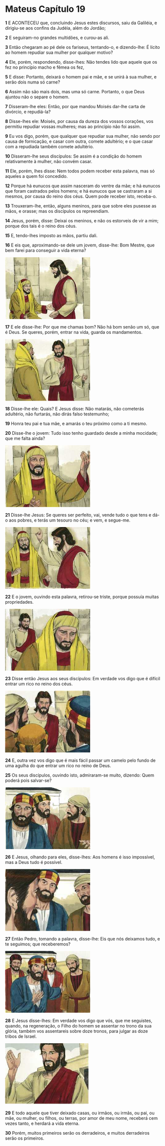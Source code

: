 # Mateus Capítulo 19

**1** 	E ACONTECEU que, concluindo Jesus estes discursos, saiu da Galiléia, e dirigiu-se aos confins da Judéia, além do Jordão;

**2** 	E seguiram-no grandes multidões, e curou-as ali.

**3** 	Então chegaram ao pé dele os fariseus, tentando-o, e dizendo-lhe: É lícito ao homem repudiar sua mulher por qualquer motivo?

**4** 	Ele, porém, respondendo, disse-lhes: Não tendes lido que aquele que os fez no princípio macho e fêmea os fez,

**5** 	E disse: Portanto, deixará o homem pai e mãe, e se unirá à sua mulher, e serão dois numa só carne?

**6** 	Assim não são mais dois, mas uma só carne. Portanto, o que Deus ajuntou não o separe o homem.

**7** 	Disseram-lhe eles: Então, por que mandou Moisés dar-lhe carta de divórcio, e repudiá-la?

**8** 	Disse-lhes ele: Moisés, por causa da dureza dos vossos corações, vos permitiu repudiar vossas mulheres; mas ao princípio não foi assim.

**9** 	Eu vos digo, porém, que qualquer que repudiar sua mulher, não sendo por causa de fornicação, e casar com outra, comete adultério; e o que casar com a repudiada também comete adultério.

**10** 	Disseram-lhe seus discípulos: Se assim é a condição do homem relativamente à mulher, não convém casar.

**11** 	Ele, porém, lhes disse: Nem todos podem receber esta palavra, mas só aqueles a quem foi concedido.

**12** 	Porque há eunucos que assim nasceram do ventre da mãe; e há eunucos que foram castrados pelos homens; e há eunucos que se castraram a si mesmos, por causa do reino dos céus. Quem pode receber isto, receba-o.

**13** 	Trouxeram-lhe, então, alguns meninos, para que sobre eles pusesse as mãos, e orasse; mas os discípulos os repreendiam.

**14** 	Jesus, porém, disse: Deixai os meninos, e não os estorveis de vir a mim; porque dos tais é o reino dos céus.

**15** 	E, tendo-lhes imposto as mãos, partiu dali.

**16** 	E eis que, aproximando-se dele um jovem, disse-lhe: Bom Mestre, que bem farei para conseguir a vida eterna?

![](../Images/SweetPublishing/40-19-1.jpg) 

**17** 	E ele disse-lhe: Por que me chamas bom? Não há bom senão um só, que é Deus. Se queres, porém, entrar na vida, guarda os mandamentos.

![](../Images/SweetPublishing/40-19-2.jpg) 

**18** 	Disse-lhe ele: Quais? E Jesus disse: Não matarás, não cometerás adultério, não furtarás, não dirás falso testemunho;

**19** 	Honra teu pai e tua mãe, e amarás o teu próximo como a ti mesmo.

**20** 	Disse-lhe o jovem: Tudo isso tenho guardado desde a minha mocidade; que me falta ainda?

![](../Images/SweetPublishing/40-19-3.jpg) 

**21** 	Disse-lhe Jesus: Se queres ser perfeito, vai, vende tudo o que tens e dá-o aos pobres, e terás um tesouro no céu; e vem, e segue-me.

![](../Images/SweetPublishing/40-19-4.jpg) 

**22** 	E o jovem, ouvindo esta palavra, retirou-se triste, porque possuía muitas propriedades.

![](../Images/SweetPublishing/40-19-5.jpg) 

**23** 	Disse então Jesus aos seus discípulos: Em verdade vos digo que é difícil entrar um rico no reino dos céus.

![](../Images/SweetPublishing/40-19-6.jpg) 

**24** 	E, outra vez vos digo que é mais fácil passar um camelo pelo fundo de uma agulha do que entrar um rico no reino de Deus.

**25** 	Os seus discípulos, ouvindo isto, admiraram-se muito, dizendo: Quem poderá pois salvar-se?

![](../Images/SweetPublishing/40-19-7.jpg) 

**26** 	E Jesus, olhando para eles, disse-lhes: Aos homens é isso impossível, mas a Deus tudo é possível.

![](../Images/SweetPublishing/40-19-8.jpg) 

**27** 	Então Pedro, tomando a palavra, disse-lhe: Eis que nós deixamos tudo, e te seguimos; que receberemos?

![](../Images/SweetPublishing/40-19-9.jpg) 

**28** 	E Jesus disse-lhes: Em verdade vos digo que vós, que me seguistes, quando, na regeneração, o Filho do homem se assentar no trono da sua glória, também vos assentareis sobre doze tronos, para julgar as doze tribos de Israel.

![](../Images/SweetPublishing/40-19-10.jpg) 

**29** 	E todo aquele que tiver deixado casas, ou irmãos, ou irmãs, ou pai, ou mãe, ou mulher, ou filhos, ou terras, por amor de meu nome, receberá cem vezes tanto, e herdará a vida eterna.

**30** 	Porém, muitos primeiros serão os derradeiros, e muitos derradeiros serão os primeiros.

